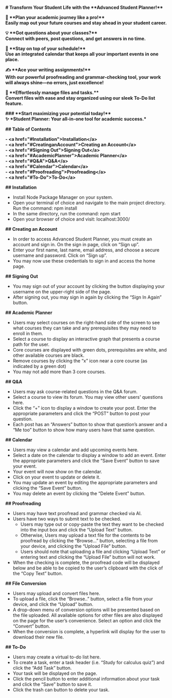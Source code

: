 **\# Transform Your Student Life with the \*\*Advanced Student Planner\!\*\***

**🚀 \*\*Plan your academic journey like a pro\!\*\***  
**Easily map out your future courses and stay ahead in your student career.**

**💡 \*\*Got questions about your classes?\*\***  
**Connect with peers, post questions, and get answers in no time.**

**📅 \*\*Stay on top of your schedule\!\*\***  
**Use an integrated calendar that keeps all your important events in one place.**

**✍️ \*\*Ace your writing assignments\!\*\***  
**With our powerful proofreading and grammar-checking tool, your work will always shine—no errors, just excellence\!**

**📂 \*\*Effortlessly manage files and tasks.\*\***  
**Convert files with ease and stay organized using our sleek To-Do list feature.**

**\#\#\# \*\*Start maximizing your potential today\!\*\***  
**✨ \*Student Planner: Your all-in-one tool for academic success.\***

**\#\# Table of Contents**

**\- \<a href="\#Installation"\>Installation\</a\>**  
**\- \<a href="\#CreatinganAccount"\>Creating an Account\</a\>**  
**\- \<a href="\#Signing Out"\>Signing Out\</a\>**  
**\- \<a href="\#AcademicPlanner"\>Academic Planner\</a\>**  
**\- \<a href="\#Q\&A"\>Q\&A\</a\>**  
**\- \<a href="\#Calendar"\>Calendar\</a\>**  
**\- \<a href="\#Proofreading"\>Proofreading\</a\>**  
**\- \<a href="\#To-Do"\>To-Do\</a\>**

**\#\# Installation**

- Install Node Package Manager on your system.
- Open your terminal of choice and navigate to the main project directory. Run the command: npm install
- In the same directory, run the command: npm start
- Open your browser of choice and visit: localhost:3000/

**\#\# Creating an Account**

- In order to access Advanced Student Planner, you must create an account and sign in. On the sign in page, click on “Sign up”.
- Enter your first name, last name, email address, and choose a secure username and password. Click on “Sign up”.
- You may now use these credentials to sign in and access the home page.

**\#\# Signing Out**

- You may sign out of your account by clicking the button displaying your username on the upper-right side of the page.
- After signing out, you may sign in again by clicking the “Sign In Again” button.

**\#\# Academic Planner**

- Users may select courses on the right-hand side of the screen to see what courses they can take and any prerequisites they may need to enroll in them.
- Select a course to display an interactive graph that presents a course path for the user.
- Core courses are displayed with green dots, prerequisites are white, and other available courses are black.
- Remove courses by clicking the “x” icon near a core course (as indicated by a green dot)
- You may not add more than 3 core courses.

**\#\# Q\&A**

- Users may ask course-related questions in the Q\&A forum.
- Select a course to view its forum. You may view other users' questions here.
- Click the “+” icon to display a window to create your post. Enter the appropriate parameters and click the “POST” button to post your question.
- Each post has an “Answers” button to show that question’s answer and a “Me too” button to show how many users have that same question.

**\#\# Calendar**

- Users may view a calendar and add upcoming events here.
- Select a date on the calendar to display a window to add an event. Enter the appropriate parameters and click the “Save Event” button to save your event.
- Your event will now show on the calendar.
- Click on your event to update or delete it.
- You may update an event by editing the appropriate parameters and clicking the “Save Event” button.
- You may delete an event by clicking the “Delete Event” button.

**\#\# Proofreading**

- Users may have text proofread and grammar checked via AI.
- Users have two ways to submit text to be checked.
  - Users may type out or copy-paste the text they want to be checked into the input box and click the “Upload Text” button.
  - Otherwise, Users may upload a text file for the contents to be proofread by clicking the “Browse…” button, selecting a file from your device, and clicking the “Upload File” button.
  - Users should note that uploading a file and clicking “Upload Text” or entering text and clicking the “Upload File” button will not work.
- When the checking is complete, the proofread code will be displayed below and be able to be copied to the user’s clipboard with the click of the “Copy Text” button.

**\#\# File Conversion**

- Users may upload and convert files here.
- To upload a file, click the “Browse..” button, select a file from your device, and click the “Upload” button.
- A drop-down menu of conversion options will be presented based on the file uploaded. All available options for other files are also displayed on the page for the user’s convenience. Select an option and click the “Convert” button.
- When the conversion is complete, a hyperlink will display for the user to download their new file.

**\#\# To-Do**

- Users may create a virtual to-do list here.
- To create a task, enter a task header (i.e. “Study for calculus quiz”) and click the “Add Task” button.
- Your task will be displayed on the page.
- Click the pencil button to enter additional information about your task and click the “Save” button to save it.
- Click the trash can button to delete your task.
